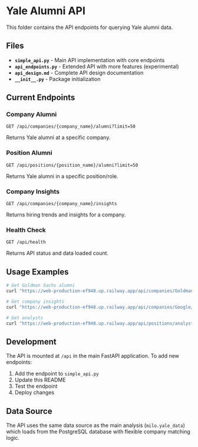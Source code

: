 # Yale Alumni API

This folder contains the API endpoints for querying Yale alumni data.

## Files

- **`simple_api.py`** - Main API implementation with core endpoints
- **`api_endpoints.py`** - Extended API with more features (experimental)
- **`api_design.md`** - Complete API design documentation
- **`__init__.py`** - Package initialization

## Current Endpoints

### Company Alumni
```
GET /api/companies/{company_name}/alumni?limit=50
```
Returns Yale alumni at a specific company.

### Position Alumni
```
GET /api/positions/{position_name}/alumni?limit=50
```
Returns Yale alumni in a specific position/role.

### Company Insights
```
GET /api/companies/{company_name}/insights
```
Returns hiring trends and insights for a company.

### Health Check
```
GET /api/health
```
Returns API status and data loaded count.

## Usage Examples

```bash
# Get Goldman Sachs alumni
curl "https://web-production-ef948.up.railway.app/api/companies/Goldman%20Sachs/alumni?limit=10"

# Get company insights
curl "https://web-production-ef948.up.railway.app/api/companies/Google/insights"

# Get analysts
curl "https://web-production-ef948.up.railway.app/api/positions/analyst/alumni?limit=5"
```

## Development

The API is mounted at `/api` in the main FastAPI application. To add new endpoints:

1. Add the endpoint to `simple_api.py`
2. Update this README
3. Test the endpoint
4. Deploy changes

## Data Source

The API uses the same data source as the main analysis (`milo.yale_data`) which loads from the PostgreSQL database with flexible company matching logic.
